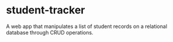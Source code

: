 # student-tracker
A web app that manipulates a list of student records on a relational database through CRUD operations.
